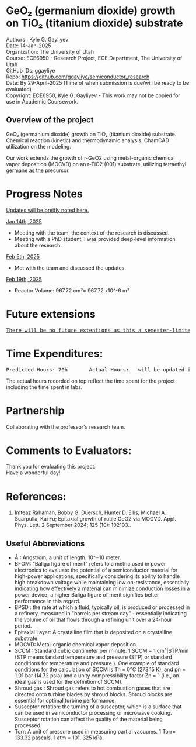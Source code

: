 # GeO₂ (germanium dioxide) growth on TiO₂ (titanium dioxide) substrate
Authors : Kyle G. Gayliyev <br>
Date: 14-Jan-2025<br>
Organization: The University of Utah <br>
Course: ECE6950 - Research Project, ECE Department, The University of Utah<br>
GitHub IDs: ggayliye <br>
Repo: https://github.com/ggayliye/semiconductor_research <br>
Date: By 29-April-2025 (Time of when submission is due/will be ready to be evaluated)<br>
Copyright: ECE6950, Kyle G. Gayliyev - This work may not be copied for use in Academic Coursework.

## Overview of the project
GeO₂ (germanium dioxide) growth on TiO₂ (titanium dioxide) substrate. <br>
Chemical reaction (kinetic) and thermodynamic analysis. ChamCAD utilization on the modeling.

Our work extends the growth of r-GeO2 using metal-organic chemical vapor 
deposition (MOCVD) on an r-TiO2 (001) substrate, utilizing tetraethyl germane as the precursor.




# Progress Notes

<ins>Updates will be breifly noted here.</ins> <br>

<ins>Jan 14th, 2025</ins> <br>
- Meeting with the team, the context of the research is discussed.
- Meeting with a PhD student, I was provided deep-level information about the research. 

<ins>Feb 5th, 2025</ins> <br>
- Met with the team and discussed the updates.

<ins>Feb 19th, 2025</ins> <br>
- Reactor Volume: 967.72 cm³= 967.72 x10^-6 m³


# Future extensions

<pre><ins>There will be no future extentions as this a semester-limited project taken for a class credit.</ins> :  </pre>

# Time Expenditures:
<pre>Predicted Hours: 70h		Actual Hours:	will be updated	in the end	 </pre>

The actual hours recorded on top reflect the time spent for the project including the time 
spent in labs.

# Partnership

Collaborating with the professor's research team.

# Comments to Evaluators:

Thank you for evaluating this project. <br>
Have a wonderful day!


# References:
1. Imteaz Rahaman, Bobby G. Duersch, Hunter D. Ellis, Michael A. Scarpulla, Kai Fu; Epitaxial growth of rutile GeO2 via MOCVD. Appl. Phys. Lett. 2 September 2024; 125 (10): 102103.. <br>



## Useful Abbreviations
- Å : Angstrom, a unit of length. 10^−10 meter. 
- BFOM: "Baliga figure of merit" refers to a metric used in power electronics to evaluate the 
potential of a semiconductor material for high-power applications, specifically considering 
its ability to handle high breakdown voltage while maintaining low on-resistance, essentially 
indicating how effectively a material can minimize conduction losses in a power device; 
a higher Baliga figure of merit signifies better performance in this regard. 
- BPSD : the rate at which a fluid, typically oil, is produced or processed in a refinery, 
measured in "barrels per stream day" - essentially indicating the volume of oil that flows through a 
refining unit over a 24-hour period. 
- Epitaxial Layer: A crystalline film that is deposited on a crystalline substrate.
- MOCVD: Metal-organic chemical vapor deposition. 
- SCCM : Standard cubic centimeter per minute. 1 SCCM = 1 cm³|STP/min (STP means tandard temperature 
and pressure (STP) or standard conditions for temperature and pressure ). One example of standard conditions 
for the calculation of SCCM is Tn = 0°C (273.15 K), and pn = 1.01 bar (14.72 psia) and a unity 
compressibility factor Zn  = 1 (i.e., an ideal gas is used for the definition of SCCM).<br>
- Shroud gas : Shroud gas refers to hot combustion gases that are directed onto turbine blades 
by shroud blocks. Shroud blocks are essential for optimal turbine performance. 
- Susceptor rotation:  the turning of a susceptor, which is a surface that can be used in 
semiconductor processing or microwave cooking. Susceptor rotation can affect the quality 
of the material being processed. 
- Torr: A unit of pressure used in measuring partial vacuums. 1 Torr= 133.32 pascals. 1 atm = 101. 325 kPa.
